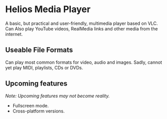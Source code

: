 # Helios Media Player
 A basic, but practical and user-friendly, multimedia player based on VLC. Can Also play YouTube videos, RealMedia links and other media from the internet.

## Useable File Formats

Can play most common formats for video, audio and images. Sadly, cannot yet play MIDI, playlists, CDs or DVDs.

## Upcoming features
*Note: Upcoming features may not become reality.*

- Fullscreen mode.
- Cross-platform versions.
